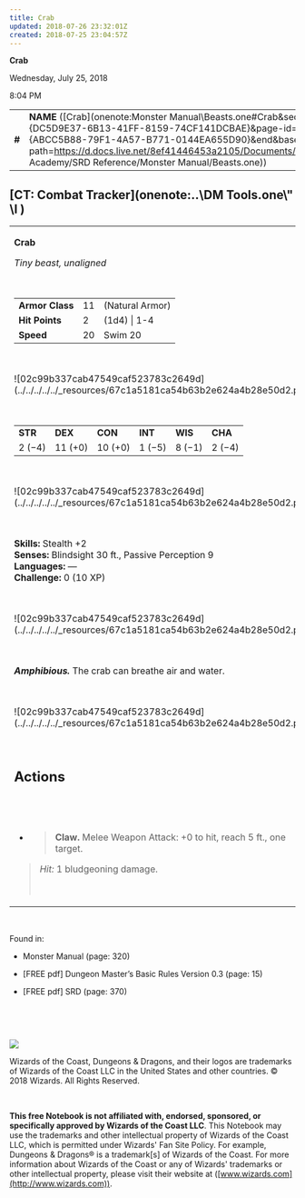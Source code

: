 ```yaml
---
title: Crab
updated: 2018-07-26 23:32:01Z
created: 2018-07-25 23:04:57Z
---
```


**Crab**

Wednesday, July 25, 2018

8:04 PM

|        |                                                                                                                                                                                                                                                                                        |        |       |       |     |       |       |
|--------|----------------------------------------------------------------------------------------------------------------------------------------------------------------------------------------------------------------------------------------------------------------------------------------|--------|-------|-------|-----|-------|-------|
| **\#** | **NAME** ([Crab](onenote:Monster Manual\\Beasts.one#Crab&section-id={DC5D9E37-6B13-41FF-8159-74CF141DCBAE}&page-id={ABCC5B88-79F1-4A57-B771-0144EA655D90}&end&base-path=https://d.docs.live.net/8ef41446453a2105/Documents/Adventure Academy/SRD Reference/Monster Manual/Beasts.one)) | **11** | **2** | **2** | \-  | Notes | 10 XP |

## [CT: Combat Tracker](onenote:..\\DM Tools.one\\" \l )

<table><tbody><tr class="odd"><td><p><strong>Crab</strong></p><p><em>Tiny beast, unaligned</em></p><p> </p><table><tbody><tr class="odd"><td><strong>Armor Class</strong></td><td>11</td><td>(Natural Armor)</td></tr><tr class="even"><td><strong>Hit Points</strong></td><td>2</td><td>(1d4) | 1-4</td></tr><tr class="odd"><td><strong>Speed</strong></td><td>20</td><td>Swim 20</td></tr></tbody></table><p> </p><p>![02c99b337cab47549caf523783c2649d](../../../../../_resources/67c1a5181ca54b63b2e624a4b28e50d2.png)</p><p> </p><table><tbody><tr class="odd"><td><strong>STR</strong></td><td><strong>DEX</strong></td><td><strong>CON</strong></td><td><strong>INT</strong></td><td><strong>WIS</strong></td><td><strong>CHA</strong></td></tr><tr class="even"><td>2 (−4)</td><td>11 (+0)</td><td>10 (+0)</td><td>1 (−5)</td><td>8 (−1)</td><td>2 (−4)</td></tr></tbody></table><p> </p><p>![02c99b337cab47549caf523783c2649d](../../../../../_resources/67c1a5181ca54b63b2e624a4b28e50d2.png)</p><p> </p><p><strong>Skills:</strong> Stealth +2<br />
<strong>Senses:</strong> Blindsight 30 ft., Passive Perception 9<br />
<strong>Languages:</strong> —<br />
<strong>Challenge:</strong> 0 (10 XP)</p><p> </p><p>![02c99b337cab47549caf523783c2649d](../../../../../_resources/67c1a5181ca54b63b2e624a4b28e50d2.png)</p><p> </p><p><em><strong>Amphibious.</strong></em> The crab can breathe air and water.</p><p> </p><p>![02c99b337cab47549caf523783c2649d](../../../../../_resources/67c1a5181ca54b63b2e624a4b28e50d2.png)</p><p> </p><h2 id="actions"><strong>Actions</strong></h2><h2 id="section"> </h2><ul><li><blockquote><p><strong>Claw.</strong> Melee Weapon Attack: +0 to hit, reach 5 ft., one target.</p></blockquote></li></ul><blockquote><p><em>Hit:</em> 1 bludgeoning damage.</p><p> </p></blockquote></td></tr></tbody></table>

 

Found in:

-   Monster Manual (page: 320)

-   \[FREE pdf\] Dungeon Master’s Basic Rules Version 0.3 (page: 15)

-   \[FREE pdf\] SRD (page: 370)

 

 

![](tmp\media\image2.png)

Wizards of the Coast, Dungeons & Dragons, and their logos are trademarks of Wizards of the Coast LLC in the United States and other countries. © 2018 Wizards. All Rights Reserved.

 

**This free Notebook is not affiliated with, endorsed, sponsored, or specifically approved by Wizards of the Coast LLC**. This Notebook may use the trademarks and other intellectual property of Wizards of the Coast LLC, which is permitted under Wizards' Fan Site Policy. For example, Dungeons & Dragons® is a trademark\[s\] of Wizards of the Coast. For more information about Wizards of the Coast or any of Wizards' trademarks or other intellectual property, please visit their website at ([www.wizards.com](http://www.wizards.com)).
